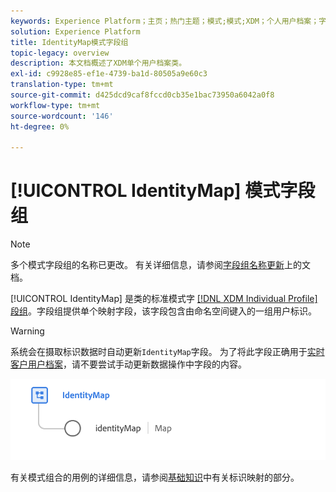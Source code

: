 ```yaml
---
keywords: Experience Platform；主页；热门主题；模式;模式;XDM；个人用户档案；字段；模式;模式；标识映射；标识映射；模式设计；映射；映射；合并模式;合并
solution: Experience Platform
title: IdentityMap模式字段组
topic-legacy: overview
description: 本文档概述了XDM单个用户档案类。
exl-id: c9928e85-ef1e-4739-ba1d-80505a9e60c3
translation-type: tm+mt
source-git-commit: d425dcd9caf8fccd0cb35e1bac73950a6042a0f8
workflow-type: tm+mt
source-wordcount: '146'
ht-degree: 0%

---
```



# [!UICONTROL IdentityMap] 模式字段组

>[!NOTE]
>
>多个模式字段组的名称已更改。 有关详细信息，请参阅[字段组名称更新](../name-updates.md)上的文档。

[!UICONTROL IdentityMap] 是类的标准模式字 [[!DNL XDM Individual Profile] 段组](../../classes/individual-profile.md)。字段组提供单个映射字段，该字段包含由命名空间键入的一组用户标识。

>[!WARNING]
>
>系统会在摄取标识数据时自动更新`IdentityMap`字段。 为了将此字段正确用于[实时客户用户档案](../../../profile/home.md)，请不要尝试手动更新数据操作中字段的内容。

<img src="../../images/field-groups/identitymap.png" width="600" /><br />

有关模式组合的用例的详细信息，请参阅[基础知识](../../schema/composition.md#identityMap)中有关标识映射的部分。
